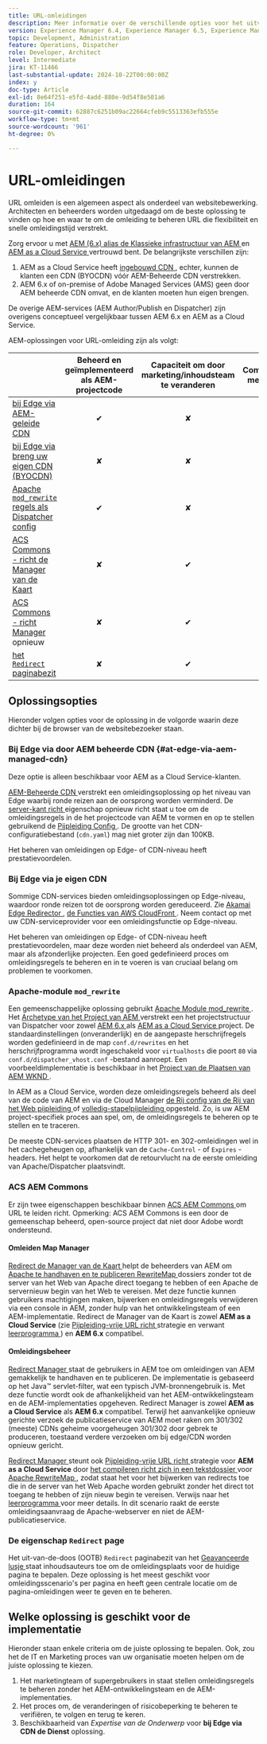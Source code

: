 ```yaml
---
title: URL-omleidingen
description: Meer informatie over de verschillende opties voor het uitvoeren van URL-omleiding in AEM.
version: Experience Manager 6.4, Experience Manager 6.5, Experience Manager as a Cloud Service
topic: Development, Administration
feature: Operations, Dispatcher
role: Developer, Architect
level: Intermediate
jira: KT-11466
last-substantial-update: 2024-10-22T00:00:00Z
index: y
doc-type: Article
exl-id: 8e64f251-e5fd-4add-880e-9d54f8e501a6
duration: 164
source-git-commit: 62887c6251b09ac22664cfeb9c5513363efb555e
workflow-type: tm+mt
source-wordcount: '961'
ht-degree: 0%

---
```


# URL-omleidingen

URL omleiden is een algemeen aspect als onderdeel van websitebewerking. Architecten en beheerders worden uitgedaagd om de beste oplossing te vinden op hoe en waar te om de omleiding te beheren URL die flexibiliteit en snelle omleidingstijd verstrekt.

Zorg ervoor u met [ AEM (6.x) alias de Klassieke infrastructuur van AEM ](https://experienceleague.adobe.com/nl/docs/experience-manager-learn/dispatcher-tutorial/chapter-2) en [ AEM as a Cloud Service ](https://experienceleague.adobe.com/nl/docs/experience-manager-cloud-service/content/overview/architecture) vertrouwd bent. De belangrijkste verschillen zijn:

1. AEM as a Cloud Service heeft [ ingebouwd CDN ](https://experienceleague.adobe.com/nl/docs/experience-manager-cloud-service/content/implementing/content-delivery/cdn), echter, kunnen de klanten een CDN (BYOCDN) vóór AEM-Beheerde CDN verstrekken.
1. AEM 6.x of on-premise of Adobe Managed Services (AMS) geen door AEM beheerde CDN omvat, en de klanten moeten hun eigen brengen.

De overige AEM-services (AEM Author/Publish en Dispatcher) zijn overigens conceptueel vergelijkbaar tussen AEM 6.x en AEM as a Cloud Service.

AEM-oplossingen voor URL-omleiding zijn als volgt:

|                                                   | Beheerd en geïmplementeerd als AEM-projectcode | Capaciteit om door marketing/inhoudsteam te veranderen | Compatibel met AEM | Waar uitvoering in omleiding plaatsvindt |
|---------------------------------------------------|:-----------------------:|:---------------------:|:---------------------:| :---------------------:|
| [ bij Edge via AEM-geleide CDN ](#at-edge-via-aem-managed-cdn) | ✔ | ✘ | ✔ | Edge/CDN (ingebouwde) |
| [ bij Edge via breng uw eigen CDN (BYOCDN) ](#at-edge-via-bring-your-own-cdn) | ✘ | ✘ | ✔ | Edge/CDN (BYOCDN) |
| [ Apache `mod_rewrite` regels als Dispatcher config ](#apache-mod_rewrite-module) | ✔ | ✘ | ✔ | Dispatcher |
| [ ACS Commons - richt de Manager van de Kaart ](#redirect-map-manager) | ✘ | ✔ | ✔ | Dispatcher |
| [ ACS Commons - richt Manager ](#redirect-manager) opnieuw | ✘ | ✔ | ✔ | AEM/Dispatcher |
| [ het `Redirect` paginabezit ](#the-redirect-page-property) | ✘ | ✔ | ✔ | AEM |


## Oplossingsopties

Hieronder volgen opties voor de oplossing in de volgorde waarin deze dichter bij de browser van de websitebezoeker staan.

### Bij Edge via door AEM beheerde CDN {#at-edge-via-aem-managed-cdn}

Deze optie is alleen beschikbaar voor AEM as a Cloud Service-klanten.

[ AEM-Beheerde CDN ](https://experienceleague.adobe.com/nl/docs/experience-manager-cloud-service/content/implementing/content-delivery/cdn) verstrekt een omleidingsoplossing op het niveau van Edge waarbij ronde reizen aan de oorsprong worden verminderd. De [ server-kant richt ](https://experienceleague.adobe.com/nl/docs/experience-manager-cloud-service/content/implementing/content-delivery/cdn-configuring-traffic#server-side-redirectors) eigenschap opnieuw richt staat u toe om de omleidingsregels in de het projectcode van AEM te vormen en op te stellen gebruikend de [ Pijpleiding Config ](https://experienceleague.adobe.com/nl/docs/experience-manager-learn/cloud-service/security/traffic-filter-and-waf-rules/how-to-setup#deploy-rules-through-cloud-manager). De grootte van het CDN-configuratiebestand (`cdn.yaml`) mag niet groter zijn dan 100KB.

Het beheren van omleidingen op Edge- of CDN-niveau heeft prestatievoordelen.

### Bij Edge via je eigen CDN

Sommige CDN-services bieden omleidingsoplossingen op Edge-niveau, waardoor ronde reizen tot de oorsprong worden gereduceerd. Zie [ Akamai Edge Redirector ](https://techdocs.akamai.com/cloudlets/docs/what-edge-redirector), [ de Functies van AWS CloudFront ](https://docs.aws.amazon.com/AmazonCloudFront/latest/DeveloperGuide/cloudfront-functions.html). Neem contact op met uw CDN-serviceprovider voor een omleidingsfunctie op Edge-niveau.

Het beheren van omleidingen op Edge- of CDN-niveau heeft prestatievoordelen, maar deze worden niet beheerd als onderdeel van AEM, maar als afzonderlijke projecten. Een goed gedefinieerd proces om omleidingsregels te beheren en in te voeren is van cruciaal belang om problemen te voorkomen.


### Apache-module `mod_rewrite`

Een gemeenschappelijke oplossing gebruikt [ Apache Module mod_rewrite ](https://httpd.apache.org/docs/current/mod/mod_rewrite.html). Het [ Archetype van het Project van AEM ](https://github.com/adobe/aem-project-archetype) verstrekt een het projectstructuur van Dispatcher voor zowel [ AEM 6.x ](https://github.com/adobe/aem-project-archetype/tree/develop/src/main/archetype/dispatcher.ams#file-structure) als [ AEM as a Cloud Service ](https://github.com/adobe/aem-project-archetype/tree/develop/src/main/archetype/dispatcher.cloud#file-structure) project. De standaardinstellingen (onveranderlijk) en de aangepaste herschrijfregels worden gedefinieerd in de map `conf.d/rewrites` en het herschrijfprogramma wordt ingeschakeld voor `virtualhosts` die poort `80` via `conf.d/dispatcher_vhost.conf` -bestand aanroept. Een voorbeeldimplementatie is beschikbaar in het [ Project van de Plaatsen van AEM WKND ](https://github.com/adobe/aem-guides-wknd/tree/main/dispatcher/src/conf.d/rewrites).

In AEM as a Cloud Service, worden deze omleidingsregels beheerd als deel van de code van AEM en via de Cloud Manager [ de Rij config van de Rij van het Web pijpleiding ](https://experienceleague.adobe.com/nl/docs/experience-manager-cloud-service/content/implementing/using-cloud-manager/cicd-pipelines/introduction-ci-cd-pipelines) of [ volledig-stapelpijpleiding ](https://experienceleague.adobe.com/nl/docs/experience-manager-cloud-service/content/implementing/using-cloud-manager/cicd-pipelines/introduction-ci-cd-pipelines) opgesteld. Zo, is uw AEM project-specifiek proces aan spel, om, de omleidingsregels te beheren op te stellen en te traceren.

De meeste CDN-services plaatsen de HTTP 301- en 302-omleidingen wel in het cachegeheugen op, afhankelijk van de `Cache-Control` - of `Expires` -headers. Het helpt te voorkomen dat de retourvlucht na de eerste omleiding van Apache/Dispatcher plaatsvindt.


### ACS AEM Commons

Er zijn twee eigenschappen beschikbaar binnen [ ACS AEM Commons ](https://adobe-consulting-services.github.io/acs-aem-commons/) om URL te leiden richt. Opmerking: ACS AEM Commons is een door de gemeenschap beheerd, open-source project dat niet door Adobe wordt ondersteund.

#### Omleiden Map Manager

[ Redirect de Manager van de Kaart ](https://adobe-consulting-services.github.io/acs-aem-commons/features/redirect-map-manager/index.html) helpt de beheerders van AEM om [ Apache te handhaven en te publiceren RewriteMap ](https://httpd.apache.org/docs/2.4/rewrite/rewritemap.html) dossiers zonder tot de server van het Web van Apache direct toegang te hebben of een Apache de servernieuw begin van het Web te vereisen. Met deze functie kunnen gebruikers machtigingen maken, bijwerken en omleidingsregels verwijderen via een console in AEM, zonder hulp van het ontwikkelingsteam of een AEM-implementatie. Redirect de Manager van de Kaart is zowel **AEM as a Cloud Service** (zie [ Pijpleiding-vrije URL richt ](https://experienceleague.adobe.com/nl/docs/experience-manager-cloud-service/content/implementing/content-delivery/pipeline-free-url-redirects) strategie en verwant [ leerprogramma ](https://experienceleague.adobe.com/nl/docs/experience-manager-learn/foundation/administration/implementing-pipeline-free-url-redirects#acs-commons---redirect-map-manager)) en **AEM 6.x** compatibel.

#### Omleidingsbeheer

[ Redirect Manager ](https://adobe-consulting-services.github.io/acs-aem-commons/features/redirect-manager/index.html) staat de gebruikers in AEM toe om omleidingen van AEM gemakkelijk te handhaven en te publiceren. De implementatie is gebaseerd op het Java™ servlet-filter, wat een typisch JVM-bronnengebruik is. Met deze functie wordt ook de afhankelijkheid van het AEM-ontwikkelingsteam en de AEM-implementaties opgeheven. Redirect Manager is zowel **AEM as a Cloud Service** als **AEM 6.x** compatibel. Terwijl het aanvankelijke opnieuw gerichte verzoek de publicatieservice van AEM moet raken om 301/302 (meeste) CDNs geheime voorgeheugen 301/302 door gebrek te produceren, toestaand verdere verzoeken om bij edge/CDN worden opnieuw gericht.

[ Redirect Manager ](https://adobe-consulting-services.github.io/acs-aem-commons/features/redirect-manager/index.html) steunt ook [ Pijpleiding-vrije URL richt ](https://experienceleague.adobe.com/nl/docs/experience-manager-cloud-service/content/implementing/content-delivery/pipeline-free-url-redirects) strategie voor **AEM as a Cloud Service** door [ het compileren richt zich in een tekstdossier ](https://adobe-consulting-services.github.io/acs-aem-commons/features/redirect-manager/subpages/rewritemap.html) voor [ Apache RewriteMap ](https://httpd.apache.org/docs/2.4/rewrite/rewritemap.html), zodat staat het voor het bijwerken van redirects toe die in de server van het Web Apache worden gebruikt zonder het direct tot toegang te hebben of zijn nieuw begin te vereisen. Verwijs naar het [ leerprogramma ](https://experienceleague.adobe.com/nl/docs/experience-manager-learn/foundation/administration/implementing-pipeline-free-url-redirects#acs-commons---redirect-manager) voor meer details. In dit scenario raakt de eerste omleidingsaanvraag de Apache-webserver en niet de AEM-publicatieservice.

### De eigenschap `Redirect` page

Het uit-van-de-doos (OOTB) `Redirect` paginabezit van het [ Geavanceerde lusje ](https://experienceleague.adobe.com/docs/experience-manager-cloud-service/content/sites/authoring/sites-console/page-properties.html?lang=nl-NL) staat inhoudsauteurs toe om de omleidingsplaats voor de huidige pagina te bepalen. Deze oplossing is het meest geschikt voor omleidingsscenario&#39;s per pagina en heeft geen centrale locatie om de pagina-omleidingen weer te geven en te beheren.

## Welke oplossing is geschikt voor de implementatie

Hieronder staan enkele criteria om de juiste oplossing te bepalen. Ook, zou het de IT en Marketing proces van uw organisatie moeten helpen om de juiste oplossing te kiezen.

1. Het marketingteam of supergebruikers in staat stellen omleidingsregels te beheren zonder het AEM-ontwikkelingsteam en de AEM-implementaties.
1. Het proces om, de veranderingen of risicobeperking te beheren te verifiëren, te volgen en terug te keren.
1. Beschikbaarheid van _Expertise van de Onderwerp_ voor **bij Edge via CDN de Dienst** oplossing.
